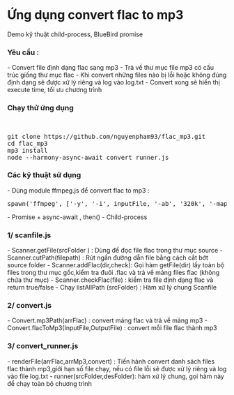 # Ứng dụng convert flac to mp3

Demo kỹ thuật child-process, BlueBird promise</br>
<h3>Yêu cầu :</h3>
- Convert file định dạng flac sang mp3
- Trả về thư mục file mp3 có cấu trúc giống thư mục flac  
- Khi convert những files nào bị lỗi hoặc không đúng định dạng sẽ được xữ lý riêng và log vào log.txt
- Convert xong sẽ hiển thị execute time, tối ưu chương trình
<h3>Chạy thử ứng dụng</h3></br>
<pre>
git clone https://github.com/nguyenpham93/flac_mp3.git
cd flac_mp3
mp3 install
node --harmony-async-await convert_runner.js
</pre>
<h3>Các kỹ thuật sử dụng</h3>
- Dùng module ffmpeg.js để convert flac to mp3 : 
<pre>spawn('ffmpeg', ['-y', '-i', inputFile, '-ab', '320k', '-map_metadata', '0', '-id3v2_version', '3', outputFile]);</pre>
- Promise + async-await , then()
- Child-process

<h3>1/ scanfile.js</h3>
- Scanner.getFile(srcFolder ) : Dùng để đọc file flac trong thư mục source
- Scanner.cutPath(filepath) : Rút ngắn đường dẫn file bằng cách cắt bớt source folder 
- Scanner.addFlac(dir,check): Gọi hàm getFile(dir) lấy toàn bộ files trong thư mục gốc,kiểm tra đuôi .flac và trả về mảng files flac (không chứa thư mục)
- Scanner.checkFlac(file) : kiểm tra file định dạng flac và return true/false 
- Chạy listAllPath (srcFolder) : Hàm xử lý chung Scanfile
</br>

<h3>2/ convert.js</h3>
- Convert.mp3Path(arrFlac) : convert mảng flac và trả về mảng mp3 
- Convert.flacToMp3(InputFile,OutputFile) : convert mỗi file flac thành mp3

<h3>3/ convert_runner.js</h3> 
- renderFile(arrFlac,arrMp3,convert) : Tiến hành convert danh sách files flac thành mp3,giới hạn số file chạy, nếu có file lỗi sẽ được xử lý riêng và log vào file log.txt 
- runner(srcFolder,desFolder): hàm xử lý chung, gọi hàm này để chạy toàn bộ chương trình
